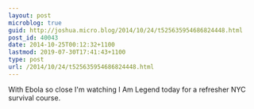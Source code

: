 ```yaml
---
layout: post
microblog: true
guid: http://joshua.micro.blog/2014/10/24/t525635954686824448.html
post_id: 40043
date: 2014-10-25T00:12:32+1100
lastmod: 2019-07-30T17:41:43+1100
type: post
url: /2014/10/24/t525635954686824448.html
---
```

With Ebola so close I'm watching I Am Legend today for a refresher NYC survival course.
